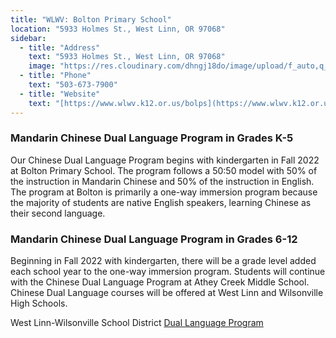 ```yaml
---
title: "WLWV: Bolton Primary School"
location: "5933 Holmes St., West Linn, OR 97068"
sidebar:
  - title: "Address"
    text: "5933 Holmes St., West Linn, OR 97068"
    image: "https://res.cloudinary.com/dhngj18do/image/upload/f_auto,q_auto/v1/images/activities/bolton-logo"
  - title: "Phone"
    text: "503-673-7900"
  - title: "Website"
    text: "[https://www.wlwv.k12.or.us/bolps](https://www.wlwv.k12.or.us/bolps)"
---
```


### Mandarin Chinese Dual Language Program in Grades K-5

Our Chinese Dual Language Program begins with kindergarten in Fall 2022 at Bolton Primary School.  The program follows a 50:50 model with 50% of the instruction in Mandarin Chinese and 50% of the instruction in English.  The program at Bolton is primarily a one-way immersion program because the majority of students are native English speakers, learning Chinese as their second language.

### Mandarin Chinese Dual Language Program in Grades 6-12

Beginning in Fall 2022 with kindergarten, there will be a grade level added each school year to the one-way immersion program.  Students will continue with the Chinese Dual Language Program at Athey Creek Middle School.  Chinese Dual Language courses will be offered at West Linn and Wilsonville High Schools.

West Linn-Wilsonville School District [Dual Language Program](https://www.wlwv.k12.or.us/Page/5109)
